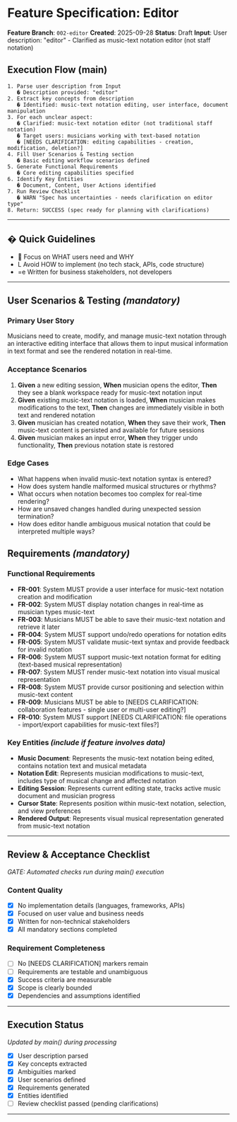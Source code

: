 # Feature Specification: Editor

**Feature Branch**: `002-editor`
**Created**: 2025-09-28
**Status**: Draft
**Input**: User description: "editor" - Clarified as music-text notation editor (not staff notation)

## Execution Flow (main)
```
1. Parse user description from Input
   � Description provided: "editor"
2. Extract key concepts from description
   � Identified: music-text notation editing, user interface, document manipulation
3. For each unclear aspect:
   � Clarified: music-text notation editor (not traditional staff notation)
   � Target users: musicians working with text-based notation
   � [NEEDS CLARIFICATION: editing capabilities - creation, modification, deletion?]
4. Fill User Scenarios & Testing section
   � Basic editing workflow scenarios defined
5. Generate Functional Requirements
   � Core editing capabilities specified
6. Identify Key Entities
   � Document, Content, User Actions identified
7. Run Review Checklist
   � WARN "Spec has uncertainties - needs clarification on editor type"
8. Return: SUCCESS (spec ready for planning with clarifications)
```

---

## � Quick Guidelines
-  Focus on WHAT users need and WHY
- L Avoid HOW to implement (no tech stack, APIs, code structure)
- =e Written for business stakeholders, not developers

---

## User Scenarios & Testing *(mandatory)*

### Primary User Story
Musicians need to create, modify, and manage music-text notation through an interactive editing interface that allows them to input musical information in text format and see the rendered notation in real-time.

### Acceptance Scenarios
1. **Given** a new editing session, **When** musician opens the editor, **Then** they see a blank workspace ready for music-text notation input
2. **Given** existing music-text notation is loaded, **When** musician makes modifications to the text, **Then** changes are immediately visible in both text and rendered notation
3. **Given** musician has created notation, **When** they save their work, **Then** music-text content is persisted and available for future sessions
4. **Given** musician makes an input error, **When** they trigger undo functionality, **Then** previous notation state is restored

### Edge Cases
- What happens when invalid music-text notation syntax is entered?
- How does system handle malformed musical structures or rhythms?
- What occurs when notation becomes too complex for real-time rendering?
- How are unsaved changes handled during unexpected session termination?
- How does editor handle ambiguous musical notation that could be interpreted multiple ways?

## Requirements *(mandatory)*

### Functional Requirements
- **FR-001**: System MUST provide a user interface for music-text notation creation and modification
- **FR-002**: System MUST display notation changes in real-time as musician types music-text
- **FR-003**: Musicians MUST be able to save their music-text notation and retrieve it later
- **FR-004**: System MUST support undo/redo operations for notation edits
- **FR-005**: System MUST validate music-text syntax and provide feedback for invalid notation
- **FR-006**: System MUST support music-text notation format for editing (text-based musical representation)
- **FR-007**: System MUST render music-text notation into visual musical representation
- **FR-008**: System MUST provide cursor positioning and selection within music-text content
- **FR-009**: Musicians MUST be able to [NEEDS CLARIFICATION: collaboration features - single user or multi-user editing?]
- **FR-010**: System MUST support [NEEDS CLARIFICATION: file operations - import/export capabilities for music-text files?]

### Key Entities *(include if feature involves data)*
- **Music Document**: Represents the music-text notation being edited, contains notation text and musical metadata
- **Notation Edit**: Represents musician modifications to music-text, includes type of musical change and affected notation
- **Editing Session**: Represents current editing state, tracks active music document and musician progress
- **Cursor State**: Represents position within music-text notation, selection, and view preferences
- **Rendered Output**: Represents visual musical representation generated from music-text notation

---

## Review & Acceptance Checklist
*GATE: Automated checks run during main() execution*

### Content Quality
- [x] No implementation details (languages, frameworks, APIs)
- [x] Focused on user value and business needs
- [x] Written for non-technical stakeholders
- [x] All mandatory sections completed

### Requirement Completeness
- [ ] No [NEEDS CLARIFICATION] markers remain
- [ ] Requirements are testable and unambiguous
- [x] Success criteria are measurable
- [x] Scope is clearly bounded
- [x] Dependencies and assumptions identified

---

## Execution Status
*Updated by main() during processing*

- [x] User description parsed
- [x] Key concepts extracted
- [x] Ambiguities marked
- [x] User scenarios defined
- [x] Requirements generated
- [x] Entities identified
- [ ] Review checklist passed (pending clarifications)

---